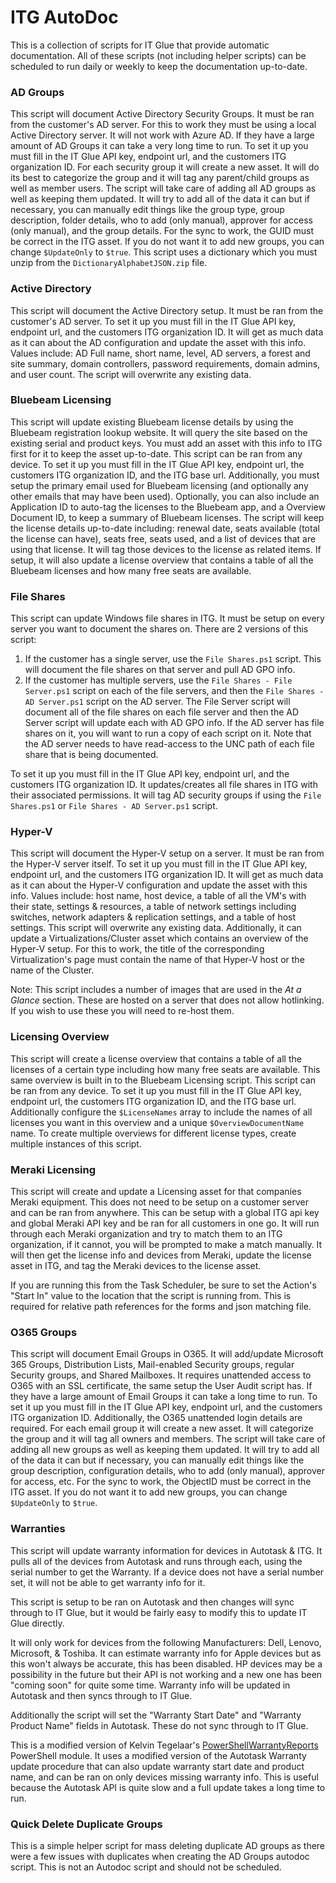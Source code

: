 # ITG AutoDoc

This is a collection of scripts for IT Glue that provide automatic documentation. All of these scripts (not including helper scripts) can be scheduled to run daily or weekly to keep the documentation up-to-date.

### AD Groups
This script will document Active Directory Security Groups. It must be ran from the customer's AD server. For this to work they must be using a local Active Directory server. It will not work with Azure AD. If they have a large amount of AD Groups it can take a very long time to run. To set it up you must fill in the IT Glue API key, endpoint url, and the customers ITG organization ID. For each security group it will create a new asset. It will do its best to categorize the group and it will tag any parent/child groups as well as member users. The script will take care of adding all AD groups as well as keeping them updated. It will try to add all of the data it can but if necessary, you can manually edit things like the group type, group description, folder details, who to add (only manual), approver for access (only manual), and the group details. For the sync to work, the GUID must be correct in the ITG asset. If you do not want it to add new groups, you can change `$UpdateOnly` to `$true`. This script uses a dictionary which you must unzip from the `DictionaryAlphabetJSON.zip` file.

### Active Directory
This script will document the Active Directory setup. It must be ran from the customer's AD server. To set it up you must fill in the IT Glue API key, endpoint url, and the customers ITG organization ID. It will get as much data as it can about the AD configuration and update the asset with this info. Values include: AD Full name, short name, level, AD servers, a forest and site summary, domain controllers, password requirements, domain admins, and user count. The script will overwrite any existing data.

### Bluebeam Licensing
This script will update existing Bluebeam license details by using the Bluebeam registration lookup website. It will query the site based on the existing serial and product keys. You must add an asset with this info to ITG first for it to keep the asset up-to-date. This script can be ran from any device. To set it up you must fill in the IT Glue API key, endpoint url, the customers ITG organization ID, and the ITG base url. Additionally, you must setup the primary email used for Bluebeam licensing (and optionally any other emails that may have been used). Optionally, you can also include an Application ID to auto-tag the licenses to the Bluebeam app, and a Overview Document ID, to keep a summary of Bluebeam licenses. The script will keep the license details up-to-date including: renewal date, seats available (total the license can have), seats free, seats used, and a list of devices that are using that license. It will tag those devices to the license as related items. If setup, it will also update a license overview that contains a table of all the Bluebeam licenses and how many free seats are available. 

### File Shares
This script can update Windows file shares in ITG. It must be setup on every server you want to document the shares on. There are 2 versions of this script:
1. If the customer has a single server, use the `File Shares.ps1` script. This will document the file shares on that server and pull AD GPO info.
2. If the customer has multiple servers, use the `File Shares - File Server.ps1` script on each of the file servers, and then the `File Shares - AD Server.ps1` script on the AD server. The File Server script will document all of the file shares on each file server and then the AD Server script will update each with AD GPO info. If the AD server has file shares on it, you will want to run a copy of each script on it. Note that the AD server needs to have read-access to the UNC path of each file share that is being documented.
 
To set it up you must fill in the IT Glue API key, endpoint url, and the customers ITG organization ID. It updates/creates all file shares in ITG with their associated permissions. It will tag AD security groups if using the `File Shares.ps1` or `File Shares - AD Server.ps1` script.

### Hyper-V
This script will document the Hyper-V setup on a server. It must be ran from the Hyper-V server itself. To set it up you must fill in the IT Glue API key, endpoint url, and the customers ITG organization ID. It will get as much data as it can about the Hyper-V configuration and update the asset with this info. Values include: host name, host device, a table of all the VM's with their state, settings & resources, a table of network settings including switches, network adapters & replication settings, and a table of host settings. This script will overwrite any existing data. Additionally, it can update a Virtualizations/Cluster asset which contains an overview of the Hyper-V setup. For this to work, the title of the corresponding Virtualization's page must contain the name of that Hyper-V host or the name of the Cluster.

Note: This script includes a number of images that are used in the *At a Glance* section. These are hosted on a server that does not allow hotlinking. If you wish to use these you will need to re-host them.

### Licensing Overview
This script will create a license overview that contains a table of all the licenses of a certain type including how many free seats are available. This same overview is built in to the Bluebeam Licensing script. This script can be ran from any device. To set it up you must fill in the IT Glue API key, endpoint url, the customers ITG organization ID, and the ITG base url. Additionally configure the `$LicenseNames` array to include the names of all licenses you want in this overview and a unique `$OverviewDocumentName` name. To create multiple overviews for different license types, create multiple instances of this script. 

### Meraki Licensing
This script will create and update a Licensing asset for that companies Meraki equipment. This does not need to be setup on a customer server and can be ran from anywhere. This can be setup with a global ITG api key and global Meraki API key and be ran for all customers in one go. It will run through each Meraki organization and try to match them to an ITG organization, if it cannot, you will be prompted to make a match manually. It will then get the license info and devices from Meraki, update the license asset in ITG, and tag the Meraki devices to the license asset.

If you are running this from the Task Scheduler, be sure to set the Action's "Start In" value to the location that the script is running from. This is required for relative path references for the forms and json matching file.

### O365 Groups
This script will document Email Groups in O365. It will add/update Microsoft 365 Groups, Distribution Lists, Mail-enabled Security groups, regular Security groups, and Shared Mailboxes. It requires unattended access to O365 with an SSL certificate, the same setup the User Audit script has. If they have a large amount of Email Groups it can take a long time to run. To set it up you must fill in the IT Glue API key, endpoint url, and the customers ITG organization ID. Additionally, the O365 unattended login details are required. For each email group it will create a new asset. It will categorize the group and it will tag all owners and members. The script will take care of adding all new groups as well as keeping them updated. It will try to add all of the data it can but if necessary, you can manually edit things like the group description, configuration details, who to add (only manual), approver for access, etc. For the sync to work, the ObjectID must be correct in the ITG asset. If you do not want it to add new groups, you can change `$UpdateOnly` to `$true`.

### Warranties
This script will update warranty information for devices in Autotask & ITG. It pulls all of the devices from Autotask and runs through each, using the serial number to get the Warranty. If a device does not have a serial number set, it will not be able to get warranty info for it.

This script is setup to be ran on Autotask and then changes will sync through to IT Glue, but it would be fairly easy to modify this to update IT Glue directly.

It will only work for devices from the following Manufacturers: Dell, Lenovo, Microsoft, & Toshiba. It can estimate warranty info for Apple devices but as this won't always be accurate, this has been disabled. HP devices may be a possibility in the future but their API is not working and a new one has been "coming soon" for quite some time. Warranty info will be updated in Autotask and then syncs through to IT Glue.

Additionally the script will set the "Warranty Start Date" and "Warranty Product Name" fields in Autotask. These do not sync through to IT Glue.

This is a modified version of Kelvin Tegelaar's [PowerShellWarrantyReports](https://github.com/KelvinTegelaar/PowerShellWarrantyReports) PowerShell module. It uses a modified version of the Autotask Warranty update procedure that can also update warranty start date and product name, and can be ran on only devices missing warranty info. This is useful because the Autotask API is quite slow and a full update takes a long time to run.

### Quick Delete Duplicate Groups
This is a simple helper script for mass deleting duplicate AD groups as there were a few issues with duplicates when creating the AD Groups autodoc script. This is not an Autodoc script and should not be scheduled. 